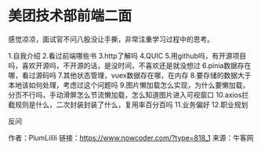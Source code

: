 # 美团技术部前端二面

感觉凉凉，面试官不问八股没让手撕，非常注重学习过程中的思考。

1.自我介绍
2.看过前端哪些书
3.http了解吗
4.QUIC
5.用github吗，有开源项目吗，喜欢开源吗，不开源的话，是没时间，不喜欢还是就没想过
6.pinia数据存在哪，看过源码吗
7.其他状态管理，vuex数据存在哪，在内存
8.要存储的数据大于本地该如何处理，考虑过这个问题吗
9.图片懒加载怎么实现，为什么要懒加载，分页不行吗，手动滑屏怎么节流懒加载，怎么知道图片进入可视窗口
10.axios拦截规则是什么，二次封装封装了什么，复用率百分百吗
11.业务偏好
12.职业规划

反问



作者：PlumLilili
链接：https://www.nowcoder.com/?type=818_1
来源：牛客网